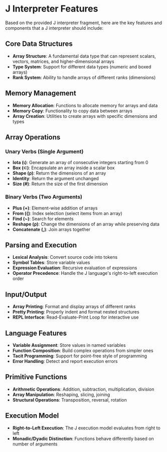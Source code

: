 # J Interpreter Features

Based on the provided J interpreter fragment, here are the key features and components that a J interpreter should include:

## Core Data Structures

- **Array Structure**: A fundamental data type that can represent scalars, vectors, matrices, and higher-dimensional arrays
- **Type System**: Support for different data types (numeric and boxed arrays)
- **Rank System**: Ability to handle arrays of different ranks (dimensions)

## Memory Management

- **Memory Allocation**: Functions to allocate memory for arrays and data
- **Memory Copy**: Functionality to copy data between arrays
- **Array Creation**: Utilities to create arrays with specific dimensions and types

## Array Operations

### Unary Verbs (Single Argument)
- **Iota (⍳)**: Generate an array of consecutive integers starting from 0
- **Box (⊂)**: Encapsulate an array inside a scalar box
- **Shape (⍴)**: Return the dimensions of an array
- **Identity**: Return the argument unchanged
- **Size (#)**: Return the size of the first dimension

### Binary Verbs (Two Arguments)
- **Plus (+)**: Element-wise addition of arrays
- **From ({)**: Index selection (select items from an array)
- **Find (~)**: Search for elements
- **Reshape (⍴)**: Change the dimensions of an array while preserving data
- **Concatenate (,)**: Join arrays together

## Parsing and Execution

- **Lexical Analysis**: Convert source code into tokens
- **Symbol Tables**: Store variable values
- **Expression Evaluation**: Recursive evaluation of expressions
- **Operator Precedence**: Handle the J language's right-to-left execution order

## Input/Output

- **Array Printing**: Format and display arrays of different ranks
- **Pretty Printing**: Properly indent and format nested structures
- **REPL Interface**: Read-Evaluate-Print Loop for interactive use

## Language Features

- **Variable Assignment**: Store values in named variables
- **Function Composition**: Build complex operations from simpler ones
- **Tacit Programming**: Support for point-free style of programming
- **Error Handling**: Detect and report execution errors

## Primitive Functions

- **Arithmetic Operations**: Addition, subtraction, multiplication, division
- **Array Manipulation**: Reshaping, slicing, joining
- **Structural Operations**: Transposition, reversal, rotation

## Execution Model

- **Right-to-Left Execution**: The J execution model evaluates from right to left
- **Monadic/Dyadic Distinction**: Functions behave differently based on number of arguments